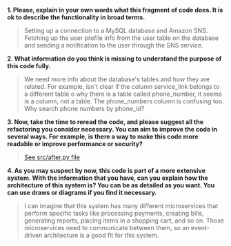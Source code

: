 **1. Please, explain in your own words what this fragment of code does. It is ok to describe the functionality in broad terms.**

> Setting up a connection to a MySQL database and Amazon SNS. Fetching up the user profile info from the user table on the database and sending a notification to the user through the SNS service.

**2. What information do you think is missing to understand the purpose of this code fully.**

> We need more info about the database's tables and how they are related. For example, isn't clear if the column service_link belongs to a different table o why there is a table called phone_number, it seems is a column, not a table. The phone_numbers column is confusing too. Why search phone numbers by phone_id?

**3. Now, take the time to reread the code, and please suggest all the refactoring you consider necessary. You can aim to improve the code in several ways. For example, is there a way to make this code more readable or improve performance or security?**

> [See src/after.py file](src/after.py)

**4. As you may suspect by now, this code is part of a more extensive system. With the information that you have, can you explain how the architecture of this system is? You can be as detailed as you want. You can use draws or diagrams if you find it necessary.**

> I can imagine that this system has many different microservices that perform specific tasks like processing payments, creating bills, generating reports, placing items in a shopping cart, and so on. Those microservices need to communicate between them, so an event-driven architecture is a good fit for this system.

